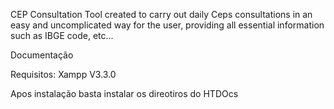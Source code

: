 
CEP Consultation
Tool created to carry out daily Ceps consultations in an easy and uncomplicated way for the user, providing all essential information such as IBGE code, etc...

Documentação

Requisitos:
Xampp V3.3.0

Apos instalação basta instalar os direotiros do HTDOcs
